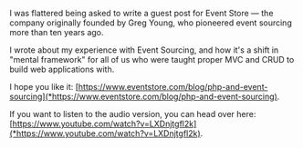 I was flattered being asked to write a guest post for Event Store — the company originally founded by Greg Young, who pioneered event sourcing more than ten years ago. 

I wrote about my experience with Event Sourcing, and how it's a shift in "mental framework" for all of us who were taught proper MVC and CRUD to build web applications with. 

I hope you like it: [https://www.eventstore.com/blog/php-and-event-sourcing](*https://www.eventstore.com/blog/php-and-event-sourcing). 

If you want to listen to the audio version, you can head over here: [https://www.youtube.com/watch?v=LXDnjtgfl2k](*https://www.youtube.com/watch?v=LXDnjtgfl2k).
